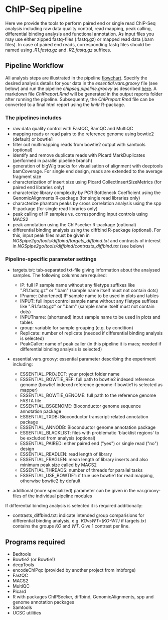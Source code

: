 # ChIP-Seq pipeline
Here we provide the tools to perform paired end or single read ChIP-Seq analysis including raw data quality control, read mapping, peak calling, differential binding analysis and functional annotation. As input files you may use either zipped fastq-files (.fastq.gz) or mapped read data (.bam files). In case of paired end reads, corresponding fastq files should be named using *.R1.fastq.gz* and *.R2.fastq.gz* suffixes.


## Pipeline Workflow
All analysis steps are illustrated in the pipeline [flowchart](https://www.draw.io/?lightbox=1&highlight=0000ff&edit=_blank&layers=1&nav=1#G1sfhhIib0KGAMbqAvbqYkbM8wFCXXymwB). Specify the desired analysis details for your data in the *essential.vars.groovy* file (see below) and run the pipeline *chipseq.pipeline.groovy* as described [here](https://gitlab.rlp.net/imbforge/NGSpipe2go/-/blob/master/README.md). A markdown file *ChIPreport.Rmd* will be generated in the output reports folder after running the pipeline. Subsequently, the *ChIPreport.Rmd* file can be converted to a final html report using the *knitr* R-package.


### The pipelines includes
- raw data quality control with FastQC, BamQC and MultiQC
- mapping reads or read pairs to the reference genome using bowtie2 (default) or bowtie1
- filter out multimapping reads from bowtie2 output with samtools (optional)
- identify and remove duplicate reads with Picard MarkDuplicates (performed in parallel pipeline branch) 
- generation of bigWig tracks for visualisation of alignment with deeptools bamCoverage. For single end design, reads are extended to the average fragment size
- characterization of insert size using Picard CollectInsertSizeMetrics (for paired end libraries only)
- characterize library complexity by PCR Bottleneck Coefficient using the GenomicAlignments R-package (for single read libraries only) 
- characterize phantom peaks by cross correlation analysis using the spp R-package (for single read libraries only)
- peak calling of IP samples vs. corresponding input controls using MACS2
- peak annotation using the ChIPseeker R-package (optional)
- differential binding analysis using the diffbind R-package (optional). For this, input peak files must be given in *NGSpipe2go/tools/diffbind/targets_diffbind.txt* and contrasts of interest in *NGSpipe2go/tools/diffbind/contrasts_diffbind.txt* (see below)


### Pipeline-specific parameter settings
- targets.txt: tab-separated txt-file giving information about the analysed samples. The following columns are required: 
  - IP: full IP sample name without any filetype suffixes like ".R1.fastq.gz" or ".bam" (sample name itself must not contain dots)
  - IPname: (shortened) IP sample name to be used in plots and tables 
  - INPUT: full input control sample name without any filetype suffixes like ".R1.fastq.gz" or ".bam" (sample name itself must not contain dots)
  - INPUTname: (shortened) input sample name to be used in plots and tables 
  - group: variable for sample grouping (e.g. by condition)
  - Replicate: number of replicate (needed if differential binding analysis is selected)
  - PeakCaller: name of peak caller (in this pipeline it is macs; needed if differential binding analysis is selected)

- essential.vars.groovy: essential parameter describing the experiment including: 
  - ESSENTIAL_PROJECT: your project folder name
  - ESSENTIAL_BOWTIE_REF: full path to bowtie2 indexed reference genome (bowtie1 indexed reference genome if bowtie1 is selected as mapper)
  - ESSENTIAL_BOWTIE_GENOME: full path to the reference genome FASTA file
  - ESSENTIAL_BSGENOME: Bioconductor genome sequence annotation package
  - ESSENTIAL_TXDB: Bioconductor transcript-related annotation package
  - ESSENTIAL_ANNODB: Bioconductor genome annotation package
  - ESSENTIAL_BLACKLIST: files with problematic 'blacklist regions' to be excluded from analysis (optional)
  - ESSENTIAL_PAIRED: either paired end ("yes") or single read ("no") design
  - ESSENTIAL_READLEN: read length of library
  - ESSENTIAL_FRAGLEN: mean length of library inserts and also minimum peak size called by MACS2
  - ESSENTIAL_THREADS: number of threads for parallel tasks
  - ESSENTIAL_USE_BOWTIE1: if true use bowtie1 for read mapping, otherwise bowtie2 by default

- additional (more specialized) parameter can be given in the var.groovy-files of the individual pipeline modules 

If differential binding analysis is selected it is required additionally:

- contrasts_diffbind.txt: indicate intended group comparisions for differential binding analysis, e.g. *KOvsWT=(KO-WT)* if targets.txt contains the groups *KO* and *WT*. Give 1 contrast per line.  


## Programs required
- Bedtools
- Bowtie2 (or Bowtie1)
- deepTools
- encodeChIPqc (provided by another project from imbforge)
- FastQC
- MACS2
- MultiQC
- Picard
- R with packages ChIPSeeker, diffbind, GenomicAlignments, spp and genome annotation packages
- Samtools
- UCSC utilities
